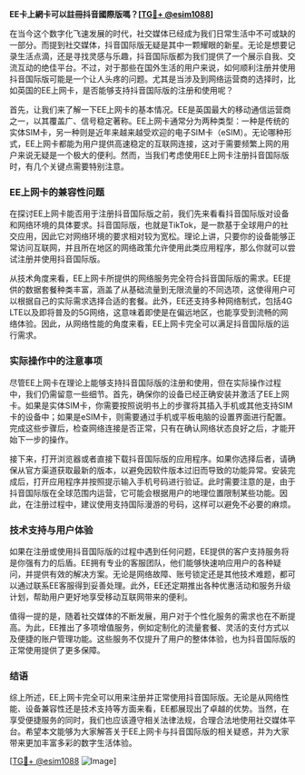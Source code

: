 **EE卡上網卡可以註冊抖音國際版嗎？[[TG💪+ @esim1088](https://t.me/s/esim1088)]**

在当今这个数字化飞速发展的时代，社交媒体已经成为我们日常生活中不可或缺的一部分。而提到社交媒体，抖音国际版无疑是其中一颗耀眼的新星。无论是想要记录生活点滴，还是寻找灵感与乐趣，抖音国际版都为我们提供了一个展示自我、交流互动的绝佳平台。不过，对于那些在国外生活的用户来说，如何顺利注册并使用抖音国际版可能是一个让人头疼的问题。尤其是当涉及到网络运营商的选择时，比如英国的EE上网卡，是否能够支持抖音国际版的注册和使用呢？

首先，让我们来了解一下EE上网卡的基本情况。EE是英国最大的移动通信运营商之一，以其覆盖广、信号稳定著称。EE上网卡通常分为两种类型：一种是传统的实体SIM卡，另一种则是近年来越来越受欢迎的电子SIM卡（eSIM）。无论哪种形式，EE上网卡都能为用户提供高速稳定的互联网连接，这对于需要频繁上网的用户来说无疑是一个极大的便利。然而，当我们考虑使用EE上网卡注册抖音国际版时，有几个关键点需要特别注意。

### EE上网卡的兼容性问题

在探讨EE上网卡能否用于注册抖音国际版之前，我们先来看看抖音国际版对设备和网络环境的具体要求。抖音国际版，也就是TikTok，是一款基于全球用户的社交应用，因此它对网络环境的要求相对较为宽松。理论上讲，只要你的设备能够正常访问互联网，并且所在地区的网络政策允许使用此类应用程序，那么你就可以尝试注册并使用抖音国际版。

从技术角度来看，EE上网卡所提供的网络服务完全符合抖音国际版的需求。EE提供的数据套餐种类丰富，涵盖了从基础流量到无限流量的不同选项，这使得用户可以根据自己的实际需求选择合适的套餐。此外，EE还支持多种网络制式，包括4G LTE以及即将普及的5G网络，这意味着即使是在偏远地区，也能享受到流畅的网络体验。因此，从网络性能的角度来看，EE上网卡完全可以满足抖音国际版的运行需求。

### 实际操作中的注意事项

尽管EE上网卡在理论上能够支持抖音国际版的注册和使用，但在实际操作过程中，我们仍需留意一些细节。首先，确保你的设备已经正确安装并激活了EE上网卡。如果是实体SIM卡，你需要按照说明书上的步骤将其插入手机或其他支持SIM卡的设备中；如果是eSIM卡，则需要通过手机或平板电脑的设置界面进行配置。完成这些步骤后，检查网络连接是否正常，只有在确认网络状态良好之后，才能开始下一步的操作。

接下来，打开浏览器或者直接下载抖音国际版的应用程序。如果你选择后者，请确保从官方渠道获取最新的版本，以避免因软件版本过旧而导致的功能异常。安装完成后，打开应用程序并按照提示输入手机号码进行验证。此时需要注意的是，由于抖音国际版在全球范围内运营，它可能会根据用户的地理位置限制某些功能。因此，在注册过程中，建议使用支持国际漫游的号码，这样可以避免不必要的麻烦。

### 技术支持与用户体验

如果在注册或使用抖音国际版的过程中遇到任何问题，EE提供的客户支持服务将是你强有力的后盾。EE拥有专业的客服团队，他们能够快速响应用户的各种疑问，并提供有效的解决方案。无论是网络故障、账号锁定还是其他技术难题，都可以通过联系EE客服得到妥善处理。此外，EE还定期推出各种优惠活动和服务升级计划，帮助用户更好地享受移动互联网带来的便利。

值得一提的是，随着社交媒体的不断发展，用户对于个性化服务的需求也在不断提高。为此，EE推出了多项增值服务，例如定制化的流量套餐、灵活的支付方式以及便捷的账户管理功能。这些服务不仅提升了用户的整体体验，也为抖音国际版的正常使用提供了更多保障。

### 结语

综上所述，EE上网卡完全可以用来注册并正常使用抖音国际版。无论是从网络性能、设备兼容性还是技术支持等方面来看，EE都展现出了卓越的优势。当然，在享受便捷服务的同时，我们也应该遵守相关法律法规，合理合法地使用社交媒体平台。希望本文能够为大家解答关于EE上网卡与抖音国际版的相关疑惑，并为大家带来更加丰富多彩的数字生活体验。

[[TG💪+ @esim1088](https://t.me/s/esim1088) ![Image](https://i.postimg.cc/4NQfJmqS/Snipaste-2025-05-13-00-14-12.png)]